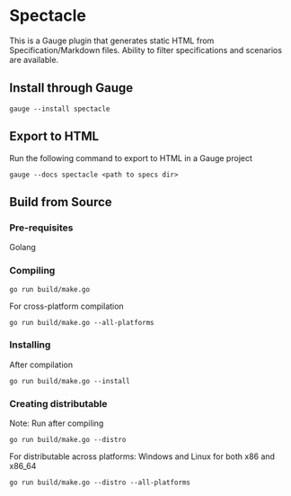 # Spectacle

This is a Gauge plugin that generates static HTML from Specification/Markdown files. Ability to filter specifications and scenarios are available.

## Install through Gauge

```
gauge --install spectacle
```

## Export to HTML

Run the following command to export to HTML in a Gauge project

```
gauge --docs spectacle <path to specs dir>
```

## Build from Source

### Pre-requisites

Golang

### Compiling
```
go run build/make.go
```

For cross-platform compilation

```
go run build/make.go --all-platforms
```

### Installing

After compilation
```
go run build/make.go --install
```

### Creating distributable

Note: Run after compiling
```
go run build/make.go --distro
```

For distributable across platforms: Windows and Linux for both x86 and x86_64
```
go run build/make.go --distro --all-platforms
```
